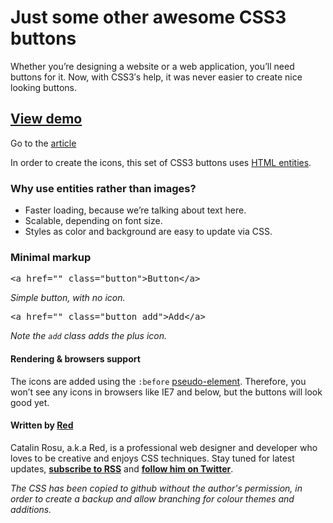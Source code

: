 # Just some other awesome CSS3 buttons

Whether you’re designing a website or a web application, you’ll need buttons for it. Now, with CSS3′s help, it was never easier to create nice looking buttons.

## <a href="http://www.red-team-design.com/wp-content/uploads/2011/09/awesome-css3-buttons.html">View demo</a>

Go to the [article][3]

In order to create the icons, this set of CSS3 buttons uses [HTML entities][1].

### Why use entities rather than images?

*   Faster loading, because we’re talking about text here.
*   Scalable, depending on font size.
*   Styles as color and background are easy to update via CSS.

### Minimal markup

<pre>&lt;a href="" class="button"&gt;Button&lt;/a&gt;</pre>

*Simple button, with no icon.*

<pre>&lt;a href="" class="button add"&gt;Add&lt;/a&gt;</pre>

*Note the `add` class adds the plus icon.*

#### Rendering & browsers support

The icons are added using the `:before` [pseudo-element][2]. Therefore, you won’t see any icons in browsers like IE7 and below, but the buttons will look good yet.

#### Written by <a href="http://www.red-team-design.com">Red</a>

Catalin Rosu, a.k.a Red, is a professional web designer and developer who loves to be creative and enjoys CSS techniques. Stay tuned for latest updates, <a href="http://feeds.feedburner.com/redteamdesign"><b>subscribe to RSS</b></a> and <a href="http://www.twitter.com/catalinred"><b>follow him on Twitter</b></a>.

*The CSS has been copied to github without the author's permission, in order to create a backup and allow branching for colour themes and additions.*

 [1]: http://en.wikipedia.org/wiki/Html_entity
 [2]: http://www.red-team-design.com/before-after-pseudo-elements "The :before and :after pseudo-elements syntax"
 [3]: http://www.red-team-design.com/just-another-awesome-css3-buttons